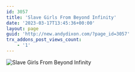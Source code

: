 ```yaml
---
id: 3057
title: 'Slave Girls From Beyond Infinity'
date: '2023-03-17T13:45:36+00:00'
layout: page
guid: 'http://new.andydixon.com/?page_id=3057'
trx_addons_post_views_count:
    - '1'
---
```


![Slave Girls From Beyond Infinity](https://i0.wp.com/assets.g8x2.ldn.idrivee2-23.com/posters/Slave%20Girls%20From%20Beyond%20Infinity%2001.jpg?w=1200&ssl=1 "Slave Girls From Beyond Infinity")